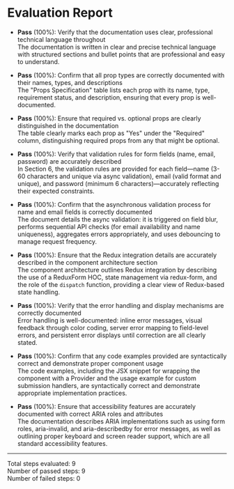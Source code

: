 # Evaluation Report

- **Pass** (100%): Verify that the documentation uses clear, professional technical language throughout  
  The documentation is written in clear and precise technical language with structured sections and bullet points that are professional and easy to understand.

- **Pass** (100%): Confirm that all prop types are correctly documented with their names, types, and descriptions  
  The "Props Specification" table lists each prop with its name, type, requirement status, and description, ensuring that every prop is well-documented.

- **Pass** (100%): Ensure that required vs. optional props are clearly distinguished in the documentation  
  The table clearly marks each prop as "Yes" under the "Required" column, distinguishing required props from any that might be optional.

- **Pass** (100%): Verify that validation rules for form fields (name, email, password) are accurately described  
  In Section 6, the validation rules are provided for each field—name (3-60 characters and unique via async validation), email (valid format and unique), and password (minimum 6 characters)—accurately reflecting their expected constraints.

- **Pass** (100%): Confirm that the asynchronous validation process for name and email fields is correctly documented  
  The document details the async validation: it is triggered on field blur, performs sequential API checks (for email availability and name uniqueness), aggregates errors appropriately, and uses debouncing to manage request frequency.

- **Pass** (100%): Ensure that the Redux integration details are accurately described in the component architecture section  
  The component architecture outlines Redux integration by describing the use of a ReduxForm HOC, state management via redux-form, and the role of the `dispatch` function, providing a clear view of Redux-based state handling.

- **Pass** (100%): Verify that the error handling and display mechanisms are correctly documented  
  Error handling is well-documented: inline error messages, visual feedback through color coding, server error mapping to field-level errors, and persistent error displays until correction are all clearly stated.

- **Pass** (100%): Confirm that any code examples provided are syntactically correct and demonstrate proper component usage  
  The code examples, including the JSX snippet for wrapping the component with a Provider and the usage example for custom submission handlers, are syntactically correct and demonstrate appropriate implementation practices.

- **Pass** (100%): Ensure that accessibility features are accurately documented with correct ARIA roles and attributes  
  The documentation describes ARIA implementations such as using form roles, aria-invalid, and aria-describedby for error messages, as well as outlining proper keyboard and screen reader support, which are all standard accessibility features.

---

Total steps evaluated: 9  
Number of passed steps: 9  
Number of failed steps: 0